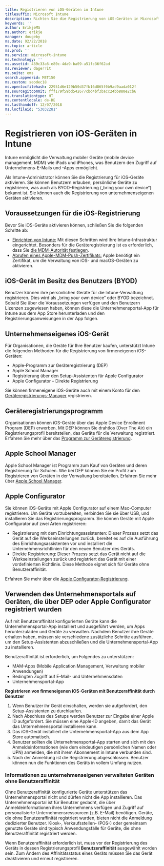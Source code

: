 ```yaml
---
title: Registrieren von iOS-Geräten in Intune
titlesuffix: Microsoft Intune
description: Richten Sie die Registrierung von iOS-Geräten in Microsoft Intune ein.
keywords: ''
author: ErikjeMS
ms.author: erikje
manager: dougeby
ms.date: 02/22/2018
ms.topic: article
ms.prod: ''
ms.service: microsoft-intune
ms.technology: ''
ms.assetid: 439c33a6-e80c-4da9-ba09-a51fc36f62ad
ms.reviewer: dagerrit
ms.suite: ems
search.appverid: MET150
ms.custom: seodec18
ms.openlocfilehash: 22951d6e129b50d37fb16d865f0b9ad9aada012f
ms.sourcegitcommit: fff179f59bd542677cbd4bf3bacc24bb880e2cb6
ms.translationtype: HT
ms.contentlocale: de-DE
ms.lasthandoff: 12/07/2018
ms.locfileid: "53032281"
---
```

# <a name="enroll-ios-devices-in-intune"></a>Registrieren von iOS-Geräten in Intune

Intune ermöglicht die Verwaltung mobiler Geräte (mobile device management, MDM) wie iPads und iPhones, was Benutzern den Zugriff auf Unternehmens-E-Mails und -Apps ermöglicht.

Als Intune-Administrator können Sie die Registrierung für iOS-Geräte aktivieren. Sie können Benutzern erlauben, persönliche Geräte zu registrieren, was auch als BYOD-Registrierung („bring your own device“) bekannt ist. Sie können auch die Registrierung von unternehmenseigenen Geräten aktivieren.

## <a name="prerequisites-for-ios-enrollment"></a>Voraussetzungen für die iOS-Registrierung
Bevor Sie iOS-Geräte aktivieren können, schließen Sie die folgenden Schritte ab:
- [Einrichten von Intune:](setup-steps.md) Mit diesen Schritten wird Ihre Intune-Infrastruktur eingerichtet. Besonders für die Geräteregistrierung ist es erforderlich, dass Sie [die MDM-Autorität festlegen](mdm-authority-set.md).
- [Abrufen eines Apple-MDM-Push-Zertifikats:](apple-mdm-push-certificate-get.md) Apple benötigt ein Zertifikat, um die Verwaltung von iOS- und macOS-Geräten zu aktivieren.

## <a name="user-owned-ios-devices-byod"></a>iOS-Gerät im Besitz des Benutzers (BYOD)

Benutzer können ihre persönlichen Geräte für die Intune-Verwaltung registrieren. Dies wird als „bring your own device“ oder BYOD bezeichnet. Sobald Sie über die Voraussetzungen verfügen und den Benutzern Lizenzen zugewiesen haben, können diese die Unternehmensportal-App für Intune aus dem App Store herunterladen und den Registrierungsanweisungen in der App folgen.

## <a name="company-owned-ios-devices"></a>Unternehmenseigenes iOS-Gerät
Für Organisationen, die Geräte für Ihre Benutzer kaufen, unterstützt Intune die folgenden Methoden für die Registrierung von firmeneigenen iOS-Geräten:

- Apple-Programm zur Geräteregistrierung (DEP)
- Apple School Manager
- Registrierung über den Setup-Assistenten für Apple Configurator
- Apple Configurator – Direkte Registrierung

Sie können firmeneigene iOS-Geräte auch mit einem Konto für den [Geräteregistrierungs-Manager](device-enrollment-manager-enroll.md) registrieren.

## <a name="device-enrollment-program"></a>Geräteregistrierungsprogramm
Organisationen können iOS-Geräte über das Apple Device Enrollment Program (DEP) erwerben. Mit DEP können Sie drahtlos (Over The Air) ein Registrierungsprofil bereitstellen, das Geräte für die Verwaltung registriert. Erfahren Sie mehr über das [Programm zur Geräteregistrierung](device-enrollment-program-enroll-ios.md).

## <a name="apple-school-manager"></a>Apple School Manager
Apple School Manager ist Programm zum Kauf von Geräten und deren Registrierung für Schulen. Wie bei DEP können Sie ein Profil zum Registrieren von Geräten in der Verwaltung bereitstellen. Erfahren Sie mehr über [Apple School Manager](apple-school-manager-set-up-ios.md).

## <a name="apple-configurator"></a>Apple Configurator
Sie können iOS-Geräte mit Apple Configurator auf einem Mac-Computer registrieren. Um Geräte vorzubereiten, verbinden Sie sie über USB, und installieren Sie das Registrierungsprogramm. Sie können Geräte mit Apple Configurator auf zwei Arten registrieren:
- Registrierung mit dem Einrichtungsassistenten: Dieser Prozess setzt das Gerät auf die Werkseinstellungen zurück, bereitet es auf die Ausführung des Einrichtungsassistenten vor und installiert die Unternehmensrichtlinien für den neuen Benutzer des Geräts.
- Direkte Registrierung: Dieser Prozess setzt das Gerät nicht auf die Werkseinstellungen zurück und registriert das Gerät mit einer vordefinierten Richtlinie. Diese Methode eignet sich für Geräte ohne Benutzeraffinität.

Erfahren Sie mehr über die [Apple Configurator-Registrierung](apple-configurator-setup-assistant-enroll-ios.md).

## <a name="use-the-company-portal-on-dep-enrolled-or-apple-configurator-enrolled-devices"></a>Verwenden des Unternehmensportals auf Geräten, die über DEP oder Apple Configurator registriert wurden

Auf mit Benutzeraffinität konfigurierten Geräte kann die Unternehmensportal-App installiert und ausgeführt werden, um Apps herunterzuladen und Geräte zu verwalten. Nachdem Benutzer ihre Geräte erhalten haben, müssen sie verschiedene zusätzliche Schritte ausführen, um den Setup-Assistenten abzuschließen und die Unternehmensportal-App zu installieren.

Benutzeraffinität ist erforderlich, um Folgendes zu unterstützen:
  - MAM-Apps (Mobile Application Management, Verwaltung mobiler Anwendungen)
  - Bedingten Zugriff auf E-Mail- und Unternehmensdaten
  - Unternehmensportal-App

**Registrieren von firmeneigenen iOS-Geräten mit Benutzeraffinität durch Benutzer**
1. Wenn Benutzer ihr Gerät einschalten, werden sie aufgefordert, den Setup-Assistenten zu durchlaufen. 
2. Nach Abschluss des Setups werden Benutzer zur Eingabe einer Apple ID aufgefordert. Sie müssen eine Apple-ID angeben, damit das Gerät das Unternehmensportal installieren kann. 
3. Das iOS-Gerät installiert die Unternehmensportal-App aus dem App Store automatisch.
4. Benutzer sollten die Unternehmensportal-App starten und sich mit den Anmeldeinformationen (wie dem eindeutigen persönlichen Namen oder UPN) anmelden, die mit ihrem Abonnement in Intune verbunden sind. 
5. Nach der Anmeldung ist die Registrierung abgeschlossen. Benutzer können nun die Funktionen des Geräts in vollem Umfang nutzen.

### <a name="about-corporate-owned-managed-devices-with-no-user-affinity"></a>Informationen zu unternehmenseigenen verwalteten Geräten ohne Benutzeraffinität

Ohne Benutzeraffinität konfigurierte Geräte unterstützen das Unternehmensportal nicht und dürfen nicht die App installieren. Das Unternehmensportal ist für Benutzer gedacht, die über Anmeldeinformationen ihres Unternehmens verfügen und Zugriff auf personalisierte Unternehmensressourcen (z.B. E-Mail) benötigen. Geräte, die ohne Benutzeraffinität registriert wurden, bieten nicht die Anmeldung dedizierter Benutzer. Kiosk-, Verkaufsstellen- (POS-) oder gemeinsam genutzte Geräte sind typisch Anwendungsfälle für Geräte, die ohne Benutzeraffinität registriert werden.

Wenn Benutzeraffinität erforderlich ist, muss vor der Registrierung des Geräts in dessen Registrierungsprofil **Benutzeraffinität** ausgewählt worden sein. Zum Ändern des Affinitätsstatus eines Geräts müssen Sie das Gerät deaktivieren und erneut registrieren.

